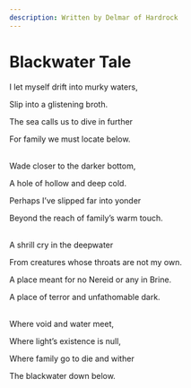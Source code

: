 ```yaml
---
description: Written by Delmar of Hardrock
---
```


# Blackwater Tale

I let myself drift into murky waters,

Slip into a glistening broth.

The sea calls us to dive in further

For family we must locate below.

\
Wade closer to the darker bottom,

A hole of hollow and deep cold.

Perhaps I’ve slipped far into yonder

Beyond the reach of family’s warm touch.

\
A shrill cry in the deepwater

From creatures whose throats are not my own.

A place meant for no Nereid or any in Brine.

A place of terror and unfathomable dark.

\
Where void and water meet,

Where light’s existence is null,

Where family go to die and wither

The blackwater down below.
